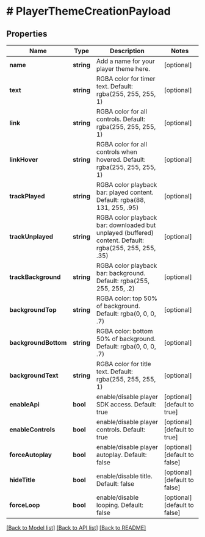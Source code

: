 # # PlayerThemeCreationPayload

## Properties

Name | Type | Description | Notes
------------ | ------------- | ------------- | -------------
**name** | **string** | Add a name for your player theme here. | [optional]
**text** | **string** | RGBA color for timer text. Default: rgba(255, 255, 255, 1) | [optional]
**link** | **string** | RGBA color for all controls. Default: rgba(255, 255, 255, 1) | [optional]
**linkHover** | **string** | RGBA color for all controls when hovered. Default: rgba(255, 255, 255, 1) | [optional]
**trackPlayed** | **string** | RGBA color playback bar: played content. Default: rgba(88, 131, 255, .95) | [optional]
**trackUnplayed** | **string** | RGBA color playback bar: downloaded but unplayed (buffered) content. Default: rgba(255, 255, 255, .35) | [optional]
**trackBackground** | **string** | RGBA color playback bar: background. Default: rgba(255, 255, 255, .2) | [optional]
**backgroundTop** | **string** | RGBA color: top 50% of background. Default: rgba(0, 0, 0, .7) | [optional]
**backgroundBottom** | **string** | RGBA color: bottom 50% of background. Default: rgba(0, 0, 0, .7) | [optional]
**backgroundText** | **string** | RGBA color for title text. Default: rgba(255, 255, 255, 1) | [optional]
**enableApi** | **bool** | enable/disable player SDK access. Default: true | [optional] [default to true]
**enableControls** | **bool** | enable/disable player controls. Default: true | [optional] [default to true]
**forceAutoplay** | **bool** | enable/disable player autoplay. Default: false | [optional] [default to false]
**hideTitle** | **bool** | enable/disable title. Default: false | [optional] [default to false]
**forceLoop** | **bool** | enable/disable looping. Default: false | [optional] [default to false]

[[Back to Model list]](../../README.md#models) [[Back to API list]](../../README.md#endpoints) [[Back to README]](../../README.md)
